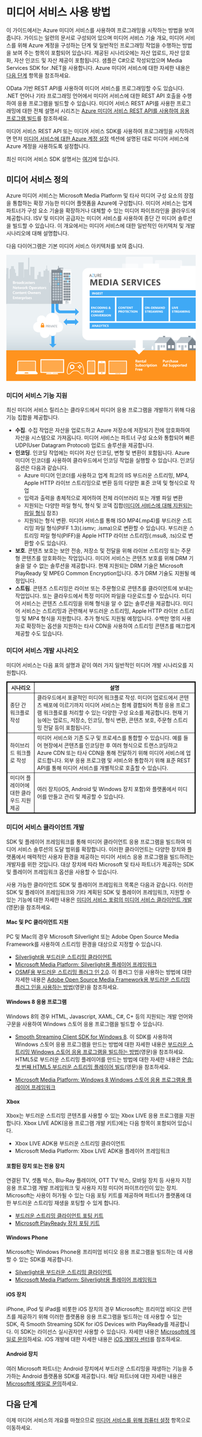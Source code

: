 <properties 
	pageTitle="미디어 서비스 사용 방법" 
	description="" 
	services="media-services" 
	documentationCenter="" 
	authors="juliako" 
	manager="dwrede" 
	editor=""/>

<tags 
	ms.service="media-services" 
	ms.workload="media" 
	ms.tgt_pltfrm="na" 
	ms.devlang="dotnet" 
	ms.topic="article" 
	ms.date="10/30/2014" 
	ms.author="juliako"/>


# 미디어 서비스 사용 방법

이 가이드에서는 Azure 미디어 서비스를 사용하여 프로그래밍을 시작하는 방법을 보여 줍니다. 가이드는 일련의 문서로 구성되어 있으며 미디어 서비스 기술 개요, 미디어 서비스를 위해 Azure 계정을 구성하는 단계 및 일반적인 프로그래밍 작업을 수행하는 방법을 보여 주는 항목이 포함되어 있습니다. 제공된 시나리오에는 자산 업로드, 자산 암호화, 자산 인코드 및 자산 제공이 포함됩니다. 샘플은 C#으로 작성되었으며 Media Services SDK for .NET을 사용합니다. Azure 미디어 서비스에 대한 자세한 내용은 [다음 단계][] 항목을 참조하세요.

OData 기반 REST API를 사용하여 미디어 서비스를 프로그래밍할 수도 있습니다. .NET 언어나 기타 프로그래밍 언어에서 미디어 서비스에 대한 REST API 호출을 수행하여 응용 프로그램을 빌드할 수 있습니다. 미디어 서비스 REST API를 사용한 프로그래밍에 대한 전체 설명서 시리즈는 [Azure 미디어 서비스 REST API를 사용하여 응용 프로그램 빌드](http://go.microsoft.com/fwlink/?linkid=252967)를 참조하세요. 

미디어 서비스 REST API 또는 미디어 서비스 SDK를 사용하여 프로그래밍을 시작하려면 먼저 [미디어 서비스에 대한 Azure 계정 설정][] 섹션에 설명된 대로 미디어 서비스에 Azure 계정을 사용하도록 설정합니다.

최신 미디어 서비스 SDK 설명서는 [여기](http://msdn.microsoft.com/ko-kr/library/hh973613.aspx)에 있습니다. 

## <a name="what-are"></a><span class="short header">미디어 서비스 정의</span>
Azure 미디어 서비스는 Microsoft Media Platform 및 타사 미디어 구성 요소의 장점을 통합하는 확장 가능한 미디어 플랫폼을 Azure에 구성합니다. 미디어 서비스는 업계 파트너가 구성 요소 기술을 확장하거나 대체할 수 있는 미디어 파이프라인을 클라우드에 제공합니다. ISV 및 미디어 공급자는 미디어 서비스를 사용하여 종단 간 미디어 솔루션을 빌드할 수 있습니다. 이 개요에서는 미디어 서비스에 대한 일반적인 아키텍처 및 개발 시나리오에 대해 설명합니다.

다음 다이어그램은 기본 미디어 서비스 아키텍처를 보여 줍니다.

![Media Services Architecture](./media/media-services-dotnet-how-to-use/wams-01.png)

### 미디어 서비스 기능 지원
최신 미디어 서비스 릴리스는 클라우드에서 미디어 응용 프로그램을 개발하기 위해 다음 기능 집합을 제공합니다.

- **수집**. 수집 작업은 자산을 업로드하고 Azure 저장소에 저장되기 전에 암호화하여 자산을 시스템으로 가져옵니다. 미디어 서비스는 파트너 구성 요소와 통합되어 빠른 UDP(User Datagram Protocol) 업로드 솔루션을 제공합니다.
- **인코딩**. 인코딩 작업에는 미디어 자산 인코딩, 변형 및 변환이 포함됩니다. Azure 미디어 인코더를 사용하여 클라우드에서 인코딩 작업을 실행할 수 있습니다. 인코딩 옵션은 다음과 같습니다.
   - Azure 미디어 인코더를 사용하고 업계 최고의 IIS 부드러운 스트리밍, MP4, Apple HTTP 라이브 스트리밍으로 변환 등의 다양한 표준 코덱 및 형식으로 작업
   - 입력과 출력을 총체적으로 제어하여 전체 라이브러리 또는 개별 파일 변환
   - 지원되는 다양한 파일 형식, 형식 및 코덱 집합([미디어 서비스에 대해 지원되는 파일 형식][] 참조)
   - 지원되는 형식 변환. 미디어 서비스를 통해 ISO MP4(.mp4)를 부드러운 스트리밍 파일 형식(PIFF 1.3)(.ismv; .isma)으로 변환할 수 있습니다. 부드러운 스트리밍 파일 형식(PIFF)을 Apple HTTP 라이브 스트리밍(.msu8, .ts)으로 변환할 수도 있습니다.
- **보호**. 콘텐츠 보호는 보안 전송, 저장소 및 전달을 위해 라이브 스트리밍 또는 주문형 콘텐츠를 암호화하는 작업입니다. 미디어 서비스는 콘텐츠 보호를 위해 DRM 기술을 알 수 없는 솔루션을 제공합니다.  현재 지원되는 DRM 기술은 Microsoft PlayReady 및 MPEG Common Encryption입니다. 추가 DRM 기술도 지원될 예정입니다. 
- **스트림**. 콘텐츠 스트리밍은 라이브 또는 주문형으로 콘텐츠를 클라이언트에 보내는 작업입니다. 또는 클라우드에서 특정 미디어 파일을 다운로드할 수 있습니다. 미디어 서비스는 콘텐츠 스트리밍을 위해 형식을 알 수 없는 솔루션을 제공합니다.  미디어 서비스는 스트리밍과 관련해서 부드러운 스트리밍, Apple HTTP 라이브 스트리밍 및 MP4 형식을 지원합니다. 추가 형식도 지원될 예정입니다. 수백만 명의 사용자로 확장하는 옵션을 지원하는 타사 CDN을 사용하여 스트리밍 콘텐츠를 매끄럽게  제공할 수도 있습니다.   

### 미디어 서비스 개발 시나리오
미디어 서비스는 다음 표의 설명과 같이 여러 가지 일반적인 미디어 개발 시나리오를 지원합니다. 
<table border="2" cellspacing="0" cellpadding="5" style="border: 2px solid #000000;">
  <thead>
    <tr>
       <th>시나리오</th>
       <th>설명</th>
    </tr>
  </thead>
  <tbody>
    <tr>
        <td>종단 간 워크플로 작성</td>
        <td>클라우드에서 포괄적인 미디어 워크플로 작성. 미디어 업로드에서 콘텐츠 배포에 이르기까지 미디어 서비스는 함께 결합되어 특정 응용 프로그램 워크플로를 처리할 수 있는 다양한 구성 요소를 제공합니다. 현재 기능에는 업로드, 저장소, 인코딩, 형식 변환, 콘텐츠 보호, 주문형 스트리밍 전달 등이 포함됩니다.</td>
    </tr>
    <tr>
        <td>하이브리드 워크플로 작성</td>
        <td>미디어 서비스와 기존 도구 및 프로세스를 통합할 수 있습니다. 예를 들어 현장에서 콘텐츠를 인코딩한 후 여러 형식으로 트랜스코딩하고 Azure CDN 또는 타사 CDN을 통해 전달하기 위해 미디어 서비스에 업로드합니다. 외부 응용 프로그램 및 서비스와 통합하기 위해 표준 REST API를 통해 미디어 서비스를 개별적으로 호출할 수 있습니다.</td>
    </tr>
    <tr>
        <td>미디어 플레이어에 대한 클라우드 지원 제공</td>
        <td>여러 장치(iOS, Android 및 Windows 장치 포함)와 플랫폼에서 미디어를 만들고 관리 및 제공할 수 있습니다.</td>
    </tr>
  </tbody>
</table>

<h3><a name="media-client"></a>미디어 서비스 클라이언트 개발</h3>
SDK 및 플레이어 프레임워크를 통해 미디어 클라이언트 응용 프로그램을 빌드하여 미디어 서비스 솔루션의 도달 범위를 확장합니다. 이러한 클라이언트는 다양한 장치와 플랫폼에서 매력적인 사용자 환경을 제공하는 미디어 서비스 응용 프로그램을 빌드하려는 개발자를 위한 것입니다. 대상 장치에 따라 Microsoft 및 타사 파트너가 제공하는 SDK 및 플레이어 프레임워크 옵션을 사용할 수 있습니다.  

사용 가능한 클라이언트 SDK 및 플레이어 프레임워크 목록은 다음과 같습니다.  이러한 SDK 및 플레이어 프레임워크와 기타 계획된 SDK 및 플레이어 프레임워크, 지원할 수 있는 기능에 대한 자세한 내용은 [미디어 서비스 포럼의 미디어 서비스 클라이언트 개발][](영문)을 참조하세요. 

#### Mac 및 PC 클라이언트 지원  
PC 및 Mac의 경우 Microsoft Silverlight 또는 Adobe Open Source Media Framework를 사용하여 스트리밍 환경을 대상으로 지정할 수 있습니다.

-	[Silverlight용 부드러운 스트리밍 클라이언트](http://www.microsoft.com/ko-kr/download/details.aspx?id=29940)
-	[Microsoft Media Platform: Silverlight용 플레이어 프레임워크](http://smf.codeplex.com/documentation)
-	[OSMF용 부드러운 스트리밍 플러그 인 2.0](http://go.microsoft.com/fwlink/?LinkId=275022). 이 플러그 인을 사용하는 방법에 대한 자세한 내용은 [Adobe Open Source Media Framework용 부드러운 스트리밍 플러그 인을 사용하는 방법](../media-services-use-osmf-smooth-streaming-client-plugin/)(영문)을 참조하세요.

#### Windows 8 응용 프로그램
Windows 8의 경우 HTML, Javascript, XAML, C#, C+ 등의 지원되는 개발 언어와 구문을 사용하여 Windows 스토어 응용 프로그램을 빌드할 수 있습니다.

-	[Smooth Streaming Client SDK for Windows 8](http://go.microsoft.com/fwlink/?LinkID=246146). 이 SDK를 사용하여 Windows 스토어 응용 프로그램을 만드는 방법에 대한 자세한 내용은 [부드러운 스트리밍 Windows 스토어 응용 프로그램을 빌드하는 방법](http://go.microsoft.com/fwlink/?LinkId=271647)(영문)을 참조하세요. HTML5로 부드러운 스트리밍 플레이어를 만드는 방법에 대한 자세한 내용은 [연습: 첫 번째 HTML5 부드러운 스트리밍 플레이어 빌드](http://msdn.microsoft.com/ko-kr/library/jj573656(v=vs.90).aspx)(영문)을 참조하세요.

-	[Microsoft Media Platform: Windows 8 Windows 스토어 응용 프로그램용 플레이어 프레임워크](http://playerframework.codeplex.com/wikipage?title=Player%20Framework%20for%20Windows%208%20Metro%20Style%20Apps&referringTitle=Home)

#### Xbox
Xbox는 부드러운 스트리밍 콘텐츠를 사용할 수 있는 Xbox LIVE 응용 프로그램을 지원합니다. Xbox LIVE ADK(응용 프로그램 개발 키트)에는 다음 항목이 포함되어 있습니다.

-	Xbox LIVE ADK용 부드러운 스트리밍 클라이언트
-	Microsoft Media Platform: Xbox LIVE ADK용 플레이어 프레임워크

#### 포함된 장치 또는 전용 장치
연결된 TV, 셋톱 박스, Blu-Ray 플레이어, OTT TV 박스, 모바일 장치 등 사용자 지정 응용 프로그램 개발 프레임워크 및 사용자 지정 미디어 파이프라인이 있는 장치. Microsoft는 사용이 허가될 수 있는 다음 포팅 키트를 제공하며 파트너가 플랫폼에 대한 부드러운 스트리밍 재생을 포팅할 수 있게 합니다.

-	[부드러운 스트리밍 클라이언트 포팅 키트](http://www.microsoft.com/ko-kr/mediaplatform/sspk.aspx)
-	[Microsoft PlayReady 장치 포팅 키트](http://www.microsoft.com/PlayReady/Licensing/device_technology.mspx)

#### Windows Phone
Microsoft는 Windows Phone용 프리미엄 비디오 응용 프로그램을 빌드하는 데 사용할 수 있는 SDK를 제공합니다. 

-	[Silverlight용 부드러운 스트리밍 클라이언트](http://www.microsoft.com/ko-kr/download/details.aspx?id=29940)
-	[Microsoft Media Platform: Silverlight용 플레이어 프레임워크](http://smf.codeplex.com/documentation)

#### iOS 장치
iPhone, iPod 및 iPad를 비롯한 iOS 장치의 경우 Microsoft는 프리미엄 비디오 콘텐츠를 제공하기 위해 이러한 플랫폼용 응용 프로그램을 빌드하는 데 사용할 수 있는 SDK, 즉 Smooth Streaming SDK for iOS Devices with PlayReady를 제공합니다.  이 SDK는 라이선스 실시권자만 사용할 수 있습니다. 자세한 내용은 [Microsoft에 메일로 문의](mailto:askdrm@microsoft.com)하세요. iOS 개발에 대한 자세한 내용은 [iOS 개발자 센터](https://developer.apple.com/devcenter/ios/index.action)를 참조하세요.

#### Android 장치
여러 Microsoft 파트너는 Android 장치에서 부드러운 스트리밍을 재생하는 기능을 추가하는 Android 플랫폼용 SDK를 제공합니다. 해당 파트너에 대한 자세한 내용은 [Microsoft에 메일로 문의](mailto:sspkinfo@microsoft.com?subject=Partner%20SDKs%20for%20Android%20Devices)하세요.

## 다음 단계
이제 미디어 서비스의 개요를 마쳤으므로 [미디어 서비스를 위해 컴퓨터 설정](../media-services-set-up-computer/) 항목으로 이동하세요.


  [미디어 서비스 정의]: #what-are
  [미디어 서비스 클라이언트 개발]: #media-client
  [미디어 서비스에 대한 Azure 계정 설정]: #setup-account
  [미디어 서비스 개발을 위한 설정]: #setup-dev
  [방법: 프로그래밍 방식으로 미디어 서비스에 연결]: #connect
  [방법: 암호화된 자산 만들기 및 저장소에 업로드]: #create-asset
  [방법: 미디어 프로세서 인스턴스 가져오기]: #get-mediaproc
  [방법: 작업 진행 상태 확인]: #check-job-progress
  [방법: 자산 인코드]: #encode-asset
  [방법: PlayReady Protection을 사용하여 자산 보호]: #playready
  [방법: 저장소의 자산 관리]: #manage-asset
  [방법: 다운로드를 통해 자산 제공]: #download-asset
  [방법: 스트리밍 콘텐츠 제공]: #stream-asset
  [방법: Apple HLS 스트리밍 콘텐츠 제공]: #stream-HLS
  [방법: Azure CDN 사용]: #enable-cdn
  [다음 단계]: #next-steps

  [Azure Media Services REST API를 사용하여 응용 프로그램 빌드]: http://go.microsoft.com/fwlink/?linkid=252967
  [개방형 데이터 프로토콜]: http://odata.org/
  [WCF Data Services 5.0 for OData v3]: http://www.microsoft.com/download/en/details.aspx?id=29306
  [Azure 마켓플레이스]: https://datamarket.azure.com/
  [미디어 서비스 포럼의 미디어 서비스 클라이언트 개발]: http://social.msdn.microsoft.com/Forums/ko-kr/MediaServices/thread/e9092ec6-2dfc-44cb-adce-1dc935309d2a
  [미디어 서비스 미리 보기:  지원되는 기능]: http://social.msdn.microsoft.com/Forums/ko-kr/MediaServices/thread/eb946433-16f2-4eac-834d-4057335233e0
  [미디어 서비스 후속 릴리스:  계획된 기능 지원]: http://social.msdn.microsoft.com/Forums/ko-kr/MediaServices/thread/431ef036-0939-4784-a939-0ecb31151ded
  [미디어 서비스 미리 보기 계정 설정]: http://go.microsoft.com/fwlink/?linkid=247287
  [Azure Media Services SDK for .NET]: http://go.microsoft.com/fwlink/?LinkID=256500
  [웹 플랫폼 설치 관리자]: http://go.microsoft.com/fwlink/?linkid=255386
  [Windows 8에 Azure SDK 설치]: http://www.windowsazure.com/ko-kr/develop/net/other-resources/windows-azure-on-windows-8/
  [Azure 미디어 서비스 설명서]: http://go.microsoft.com/fwlink/?linkid=245437
  [Azure CDN 시작]: http://msdn.microsoft.com/ko-kr/library/windowsazure/ff919705.aspx
  [미디어 서비스 포럼]: http://social.msdn.microsoft.com/Forums/ko-kr/MediaServices/threads
  [Media Services SDK for .NET 시작]: http://go.microsoft.com/fwlink/?linkid=252966
  [Media Services SDK for .NET을 사용하여 응용 프로그램 빌드]: http://go.microsoft.com/fwlink/?linkid=247821
  [Azure 관리 포털]: https://manage.windowsazure.com/
  [미디어 서비스 계정을 만드는 방법]: ../media-services-create-account/
  [미디어 서비스에 대해 지원되는 파일 형식]: http://msdn.microsoft.com/ko-kr/library/dn535852.aspx



<!--HONumber=42-->

